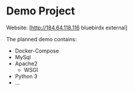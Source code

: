 # Demo Project

Website: [http://184.64.118.116 bluebirdx external]

The planned demo contains:
* Docker-Compose
* MySql
* Apache2
  * WSGI
* Python 3
* ...

